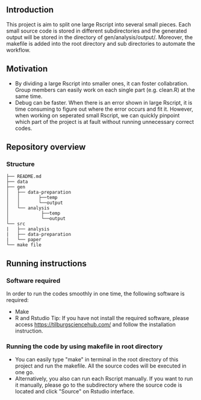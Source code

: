 ## Introduction

This project is aim to split one large Rscript into several small pieces. Each small source code is stored in different subdirectories and the generated output will be stored in the directory of gen/analysis/output/. Moreover, the makefile is added into the root directory and sub directories to automate the workflow.

## Motivation
- By dividing a large Rscript into smaller ones, it can foster collabration. Group members can easily work on each single part (e.g. clean.R) at the same time.
- Debug can be faster. When there is an error shown in large Rscript, it is time consuming to figure out where the error occurs and fit it. However, when working on seperated small Rscript, we can quickly pinpoint which part of the project is at fault without running unnecessary correct codes.


## Repository overview

### Structure 
```
├── README.md
├── data
├── gen
│   ├── data-preparation
│   │       ├──temp
│   │       └──output
│   └── analysis 
│            ├──temp
│            └──output
└── src
|   ├── analysis
|   ├── data-preparation
|   └── paper
└── make file
```

## Running instructions

### Software required
In order to run the codes smoothly in one time, the following software is required:
- Make
- R and Rstudio
Tip: If you have not install the required software, please access https://tilburgsciencehub.com/ and follow the installation instruction.

### Running the code by using makefile in root directory
- You can easily type "make"  in terminal in the root directory of this project and run the makefile. All the source codes will be executed in one go.
- Alternatively, you also can run each Rscript manually. If you want to run it manually, please go to the subdirectory where the source code is located and click "Source" on Rstudio interface.
